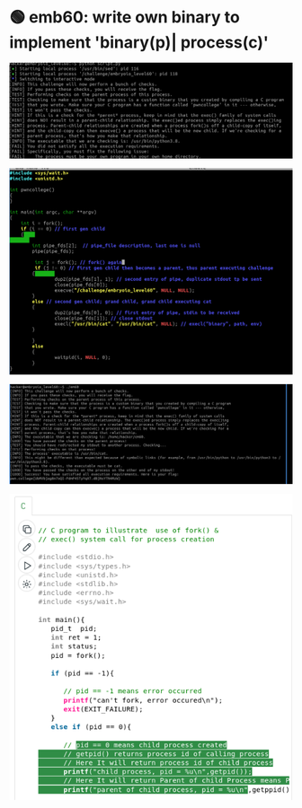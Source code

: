 # 🟢 emb60: write own binary to implement 'binary(p)| process(c)'

![Again, it is time for me to write my own binary.](<../.gitbook/assets/image (31) (1) (1).png>)

![when fork() gives you pid 0, then you are a child. And file descriptor\[2\] is stderr not NULL](<../.gitbook/assets/image (24) (1) (1).png>)

![now it successes. but I need to know parent-child relation.](<../.gitbook/assets/image (176) (1).png>)

![](<../.gitbook/assets/image (191) (1).png>)

